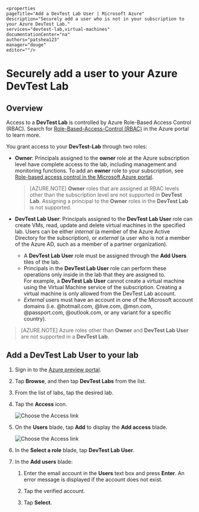     <properties 
	pageTitle="Add a DevTest Lab User | Microsoft Azure" 
	description="Securely add a user who is not in your subscription to your Azure DevTest Lab." 
	services="devtest-lab,virtual-machines" 
	documentationCenter="na" 
	authors="patshea123" 
	manager="douge" 
	editor=""/>
  
<tags 
	ms.service="devtest-lab" 
	ms.workload="na" 
	ms.tgt_pltfrm="na" 
	ms.devlang="na" 
	ms.topic="article" 
	ms.date="10/23/2015" 
	ms.author="patshea"/>

# Securely add a user to your Azure DevTest Lab

## Overview

Access to a **DevTest Lab** is controlled by Azure Role-Based Access Control (RBAC). Search for [Role-Based-Access-Control (RBAC)](https://azure.microsoft.com/searchresults?query=Role%20Based%20Access%20Control%20%28RBAC%29) in the Azure portal to learn more.

You grant access to your **DevTest-Lab** through two roles: 

 - **Owner**: Principals assigned to the **owner** role at the Azure subscription level have complete access to the lab, including management and monitoring functions. To add an **owner** role to your subscription, see [Role-based access control in the Microsoft Azure portal](http://go.microsoft.com/fwlink/?LinkId=624812). 
 
     > [AZURE.NOTE] **Owner** roles that are assigned at RBAC levels other than the subscription level are not supported in **DevTest Lab**. Assigning a principal to the **Owner** roles in the **DevTest Lab** is not supported.
 -  **DevTest Lab User**: Principals assigned to the **DevTest Lab User** role can create VMs, read, update and delete virtual machines in the specified lab. Users can be either *internal* (a member of the Azure Active Directory for the subscription), or *external* (a user who is not a member of the Azure AD, such as a member of a partner organization). 
     -  A **DevTest Lab User** role must be assigned through the **Add Users** tiles of the lab. 
     -  Principals in the **DevTest Lab User** role can perform these operations only inside in the lab that they are assigned to.  
     For example, a **DevTest Lab User** cannot create a virtual machine using the Virtual Machine service of the subscription. Creating a virtual machine is only allowed from the DevTest Lab account.
     - *External* users must have an account in one of the Microsoft account domains (i.e. @hotmail.com, @live.com, @msn.com, @passport.com, @outlook.com, or any variant for a specific country).

> [AZURE.NOTE] Azure roles other than **Owner** and **DevTest Lab User** are not supported in a **DevTest Lab**.

## Add a DevTest Lab User to your lab 

1. Sign in to the [Azure preview portal](http://portal.azure.com).

1. Tap **Browse**, and then tap **DevTest Labs** from the list.

1. From the list of labs, tap the desired lab.   

1. Tap the **Access** icon.
	
	![Choose the Access link](./media/devtest-lab-add-devtest-user/devtest-lab-home-blade.png)

1. On the **Users** blade, tap **Add** to display the **Add access** blade.

	![Choose the Access link](./media/devtest-lab-add-devtest-user/devtest-users-blade.png)

2. In the **Select a role** blade, tap **DevTest Lab User**.

1. In the **Add users** blade:

	1. Enter the email account in the **Users** text box and press **Enter**. An error message is displayed if the account does not exist.

	1. Tap the verified account.

	3. Tap **Select**.
